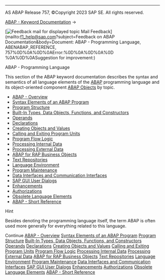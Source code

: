   

* * *

AS ABAP Release 757, ©Copyright 2023 SAP SE. All rights reserved.

[ABAP - Keyword Documentation](javascript:call_link\('abenabap.htm'\)) → 

 [![](Mail.gif?object=Mail.gif&sap-language=EN "Feedback mail for displayed topic") Mail Feedback](mailto:f1_help@sap.com?subject=Feedback on ABAP Documentation&body=Document: ABAP - Programming Language, ABENABAP_REFERENCE, 757%0D%0A%0D%0AError:%0D%0A%0D%0A%0D
%0A%0D%0ASuggestion for improvement:)

ABAP - Programming Language

This section of the ABAP keyword documentation describes the syntax and semantics of all language elements of the [ABAP](javascript:call_link\('abenabap_glosry.htm'\) "Glossary Entry") programming language and its object-oriented component [ABAP Objects](javascript:call_link\('abenabap_objects_glosry.htm'\) "Glossary Entry") by topic.

-   [ABAP - Overview](javascript:call_link\('abenabap_oview.htm'\))
-   [Syntax Elements of an ABAP Program](javascript:call_link\('abenabap_syntax.htm'\))
-   [Program Structure](javascript:call_link\('abenabap_program_layout.htm'\))
-   [Built-In Types, Data Objects, Functions, and Constructors](javascript:call_link\('abenbuilt_in.htm'\))
-   [Operands](javascript:call_link\('abenoperands.htm'\))
-   [Declarations](javascript:call_link\('abendeclarations.htm'\))
-   [Creating Objects and Values](javascript:call_link\('abencreate_objects.htm'\))
-   [Calling and Exiting Program Units](javascript:call_link\('abenabap_execution.htm'\))
-   [Program Flow Logic](javascript:call_link\('abenabap_flow_logic.htm'\))
-   [Processing Internal Data](javascript:call_link\('abenabap_data_working.htm'\))
-   [Processing External Data](javascript:call_link\('abenabap_language_external_data.htm'\))
-   [ABAP for RAP Business Objects](javascript:call_link\('abenabap_for_rap_bos.htm'\))
-   [Text Repositories](javascript:call_link\('abenabap_texts.htm'\))
-   [Language Environment](javascript:call_link\('abenlanguage.htm'\))
-   [Program Maintenance](javascript:call_link\('abenprogram_editing.htm'\))
-   [Data Interfaces and Communication Interfaces](javascript:call_link\('abenabap_data_communication.htm'\))
-   [SAP GUI User Dialogs](javascript:call_link\('abenabap_screens.htm'\))
-   [Enhancements](javascript:call_link\('abenenhancement_framework.htm'\))
-   [Authorizations](javascript:call_link\('abenbc_authority_check.htm'\))
-   [Obsolete Language Elements](javascript:call_link\('abenabap_obsolete.htm'\))
-   [ABAP - Short Reference](javascript:call_link\('abenabap_shortref.htm'\))

Hint

Besides denoting the programming language itself, the term ABAP is often used more generally for everything related to this language.

Continue
[ABAP - Overview](javascript:call_link\('abenabap_oview.htm'\))
[Syntax Elements of an ABAP Program](javascript:call_link\('abenabap_syntax.htm'\))
[Program Structure](javascript:call_link\('abenabap_program_layout.htm'\))
[Built-In Types, Data Objects, Functions, and Constructors](javascript:call_link\('abenbuilt_in.htm'\))
[Operands](javascript:call_link\('abenoperands.htm'\))
[Declarations](javascript:call_link\('abendeclarations.htm'\))
[Creating Objects and Values](javascript:call_link\('abencreate_objects.htm'\))
[Calling and Exiting Program Units](javascript:call_link\('abenabap_execution.htm'\))
[Program Flow Logic](javascript:call_link\('abenabap_flow_logic.htm'\))
[Processing Internal Data](javascript:call_link\('abenabap_data_working.htm'\))
[Processing External Data](javascript:call_link\('abenabap_language_external_data.htm'\))
[ABAP for RAP Business Objects](javascript:call_link\('abenabap_for_rap_bos.htm'\))
[Text Repositories](javascript:call_link\('abenabap_texts.htm'\))
[Language Environment](javascript:call_link\('abenlanguage.htm'\))
[Program Maintenance](javascript:call_link\('abenprogram_editing.htm'\))
[Data Interfaces and Communication Interfaces](javascript:call_link\('abenabap_data_communication.htm'\))
[SAP GUI User Dialogs](javascript:call_link\('abenabap_screens.htm'\))
[Enhancements](javascript:call_link\('abenenhancement_framework.htm'\))
[Authorizations](javascript:call_link\('abenbc_authority_check.htm'\))
[Obsolete Language Elements](javascript:call_link\('abenabap_obsolete.htm'\))
[ABAP - Short Reference](javascript:call_link\('abenabap_shortref.htm'\))